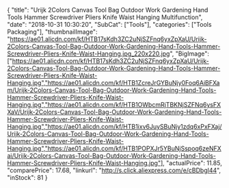 {
	"title": "Urijk 2Colors Canvas Tool Bag Outdoor Work Gardening Hand Tools Hammer Screwdriver Pliers Knife Waist Hanging Multifunction",
	"date": "2018-10-31 10:30:20",
	"SubCat": ["Tools"],
	"categories": ["Tools Packaging"],
	"thumbnailImage": "https://ae01.alicdn.com/kf/HTB17sKdh3ZC2uNjSZFnq6yxZpXaU/Urijk-2Colors-Canvas-Tool-Bag-Outdoor-Work-Gardening-Hand-Tools-Hammer-Screwdriver-Pliers-Knife-Waist-Hanging.jpg_220x220.jpg",
	"BigImage": ["https://ae01.alicdn.com/kf/HTB17sKdh3ZC2uNjSZFnq6yxZpXaU/Urijk-2Colors-Canvas-Tool-Bag-Outdoor-Work-Gardening-Hand-Tools-Hammer-Screwdriver-Pliers-Knife-Waist-Hanging.jpg","https://ae01.alicdn.com/kf/HTB1ZcreJrGYBuNjy0Foq6AiBFXam/Urijk-2Colors-Canvas-Tool-Bag-Outdoor-Work-Gardening-Hand-Tools-Hammer-Screwdriver-Pliers-Knife-Waist-Hanging.jpg","https://ae01.alicdn.com/kf/HTB1OWbcmRjTBKNjSZFNq6ysFXXaV/Urijk-2Colors-Canvas-Tool-Bag-Outdoor-Work-Gardening-Hand-Tools-Hammer-Screwdriver-Pliers-Knife-Waist-Hanging.jpg","https://ae01.alicdn.com/kf/HTB1ixv6JuySBuNjy1zdq6xPxFXaj/Urijk-2Colors-Canvas-Tool-Bag-Outdoor-Work-Gardening-Hand-Tools-Hammer-Screwdriver-Pliers-Knife-Waist-Hanging.jpg","https://ae01.alicdn.com/kf/HTB1POPXJr5YBuNjSspoq6zeNFXai/Urijk-2Colors-Canvas-Tool-Bag-Outdoor-Work-Gardening-Hand-Tools-Hammer-Screwdriver-Pliers-Knife-Waist-Hanging.jpg"],
	"actualPrice": 11.85,
	"comparePrice": 17.68,
	"linkurl": "http://s.click.aliexpress.com/e/cBDbgl44",
	"inStock": 81
}
